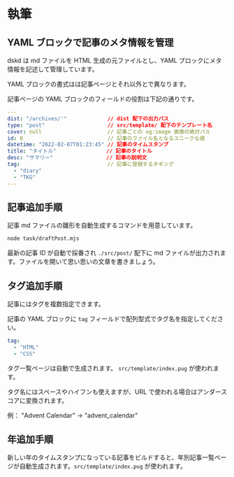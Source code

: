 # 執筆

## YAML ブロックで記事のメタ情報を管理

dskd は md ファイルを HTML 生成の元ファイルとし、YAML ブロックにメタ情報を記述して管理しています。

YAML ブロックの書式はは記事ページとそれ以外とで異なります。

記事ページの YAML ブロックのフィールドの役割は下記の通りです。

```yaml
---
dist: "/archives/'"             // dist 配下の出力パス
type: "post"                    // src/template/ 配下のテンプレート名
cover: null                     // 記事ごとの og:image 画像の絶対パス
id: 0                           // 記事のファイル名となるユニークな値
datetime: "2022-02-07T01:23:45" // 記事のタイムスタンプ
title: "タイトル"                // 記事のタイトル
desc: "サマリー"                 // 記事の説明文
tag:                            // 記事に登録するタギング
  - "diary"
  - "TKG"
---
```

## 記事追加手順

記事 md ファイルの雛形を自動生成するコマンドを用意しています。

```bash
node task/draftPost.mjs
```

最新の記事 ID が自動で採番され `./src/post/` 配下に md ファイルが出力されます。ファイルを開いて思い思いの文章を書きましょう。

## タグ追加手順

記事にはタグを複数指定できます。

記事の YAML ブロックに `tag` フィールドで配列型式でタグ名を指定してください。

```yaml
tag:
  - "HTML"
  - "CSS"
```

タグ一覧ページは自動で生成されます。 `src/template/index.pug` が使われます。

タグ名にはスペースやハイフンも使えますが、URL で使われる場合はアンダースコアに変換されます。

例： "Advent Calendar" → "advent_calendar"

## 年追加手順

新しい年のタイムスタンプになっている記事をビルドすると、年別記事一覧ページが自動生成されます。`src/template/index.pug` が使われます。
